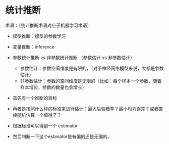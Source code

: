 # 统计推断

术语：（统计推断术语对应于机器学习术语）

* 模型推断：模型的参数学习
* 变量推断：inference
* 参数统计推断 vs 非参数统计推断 （参数估计 vs 非参数估计）
  * 参数估计：参数空间维度是有限的，（对于神经网络模型来说，大都是参数估计）
  * 非参数估计：参数的空间维度是无限的（比如：每个样本一个参数，随着样本增长，参数的数量也会增长）



* 首先有一个推断的目标
* 再者是按照什么样的标准来进行估计：最大后验概率？最小均方误差？或者直接随机估算一个值得了？
* 根据标准可以得到一个 estimator
* 然后判断一下这个estimator是有偏的还是无偏的。